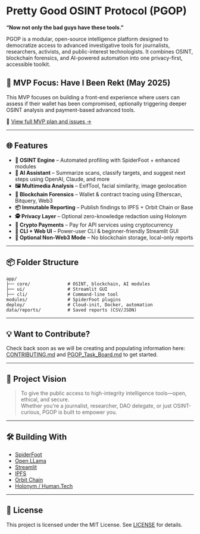 
# Pretty Good OSINT Protocol (PGOP)

**“Now not only the bad guys have these tools.”**

PGOP is a modular, open-source intelligence platform designed to democratize access to advanced investigative tools for journalists, researchers, activists, and public-interest technologists. It combines OSINT, blockchain forensics, and AI-powered automation into one privacy-first, accessible toolkit.

## 🚀 MVP Focus: Have I Been Rekt (May 2025)
This MVP focuses on building a front-end experience where users can assess if their wallet has been compromised, optionally triggering deeper OSINT analysis and payment-based advanced tools.

📄 [View full MVP plan and issues →](docs/mvp.md)


---

## 🌐 Features

- **🔎 OSINT Engine** – Automated profiling with SpiderFoot + enhanced modules
- **🧠 AI Assistant** – Summarize scans, classify targets, and suggest next steps using OpenAI, Claude, and more
- **🖼 Multimedia Analysis** – ExifTool, facial similarity, image geolocation
- **🔗 Blockchain Forensics** – Wallet & contract tracing using Etherscan, Bitquery, Web3
- **📦 Immutable Reporting** – Publish findings to IPFS + Orbit Chain or Base
- **🕵️ Privacy Layer** – Optional zero-knowledge redaction using Holonym
- **💱 Crypto Payments** – Pay for API services using cryptocurrency
- **🧰 CLI + Web UI** – Power-user CLI & beginner-friendly Streamlit GUI
- **🧪 Optional Non-Web3 Mode** – No blockchain storage, local-only reports

---


## 📦 Folder Structure

```
app/
├── core/              # OSINT, blockchain, AI modules
├── ui/                # Streamlit GUI
├── cli/               # Command-line tool
modules/               # SpiderFoot plugins
deploy/                # Cloud-init, Docker, automation
data/reports/          # Saved reports (CSV/JSON)
```

---

## 💡 Want to Contribute?

Check back soon as we will be creating and populating information here: [CONTRIBUTING.md](CONTRIBUTING.md) and [PGOP_Task_Board.md](PGOP_Task_Board.md) to get started.

---

## 🧭 Project Vision

> To give the public access to high-integrity intelligence tools—open, ethical, and secure.  
> Whether you're a journalist, researcher, DAO delegate, or just OSINT-curious, PGOP is built to empower you.

---

## 🛠 Building With

- [SpiderFoot](https://github.com/smicallef/spiderfoot)
- [Open LLama](https://github.com/openlm-research/open_llama)
- [Streamlit](https://streamlit.io/)
- [IPFS](https://ipfs.io/)
- [Orbit Chain](https://bridge.orbit.network/)
- [Holonym / Human.Tech](https://human.tech/)

---

## 📄 License

This project is licensed under the MIT License. See [LICENSE](LICENSE) for details.
